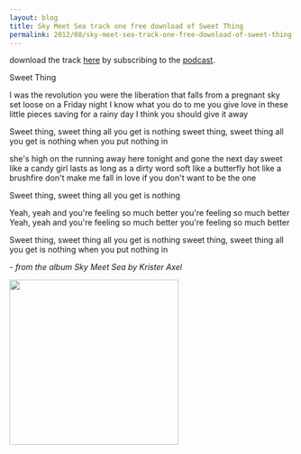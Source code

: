 ```yaml
---
layout: blog
title: Sky Meet Sea track one free download of Sweet Thing
permalink: 2012/08/sky-meet-sea-track-one-free-download-of-sweet-thing
---
```


download the track <a href="http://kristeraxel.com/media/m/kristeraxel-SweetThing.mp3">here</a> by subscribing to the <a href="http://itunes.apple.com/us/podcast/rockstaralley-roots-music/id269041792?mt=2">podcast</a>.

Sweet Thing


I was the revolution 
you were the liberation 
that falls from a pregnant sky 
set loose on a Friday night 
I know what you do to me 
you give love in these little pieces 
saving for a rainy day 
I think you should give it away 

Sweet thing, sweet thing 
all you get is nothing 
sweet thing, sweet thing 
all you get is nothing when you put nothing in 

she's high on the running away 
here tonight and gone the next day 
sweet like a candy girl 
lasts as long as a dirty word 
soft like a butterfly 
hot like a brushfire 
don't make me fall in love 
if you don't want to be the one 

Sweet thing, sweet thing 
all you get is nothing 

Yeah, yeah and you're feeling so much better 
you're feeling so much better 
Yeah, yeah and you're feeling so much better 
you're feeling so much better 

Sweet thing, sweet thing 
all you get is nothing 
sweet thing, sweet thing 
all you get is nothing when you put nothing in


<em>- from the album Sky Meet Sea by Krister Axel</em>

<a href="http://blog.kristeraxel.com/wp-content/uploads/2012/01/Sky-Meet-Sea_art-small.jpg"><img src="http://blog.kristeraxel.com/wp-content/uploads/2012/01/Sky-Meet-Sea_art-small-300x293.jpg" alt="" title="the cover of Sky Meet Sea" width="300" height="293" class="aligncenter size-medium wp-image-1577" /></a>
